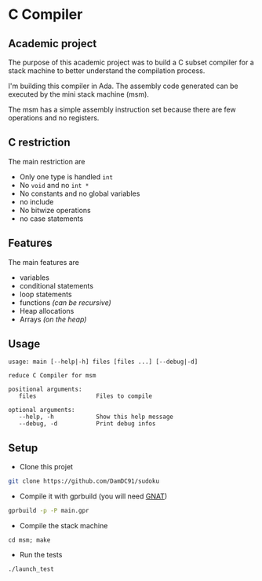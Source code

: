 # C Compiler

## Academic project

The purpose of this academic project was to build a C subset compiler for a stack machine to better understand the compilation process. 

I'm building this compiler in Ada. The assembly code generated can be executed by the mini stack machine (msm).

The msm has a simple assembly instruction set because there are few operations and no registers.


## C restriction

The main restriction are
- Only one type is handled ```int```
- No ```void``` and no ```int *```
- No constants and no global variables
- no include
- No bitwize operations
- no case statements

## Features

The main features are
- variables
- conditional statements
- loop statements
- functions *(can be recursive)*
- Heap allocations
- Arrays *(on the heap)*

## Usage
```
usage: main [--help|-h] files [files ...] [--debug|-d] 

reduce C Compiler for msm

positional arguments:
   files                 Files to compile
   
optional arguments:
   --help, -h            Show this help message
   --debug, -d           Print debug infos
```

## Setup

* Clone this projet
```bash
git clone https://github.com/DamDC91/sudoku
```
* Compile it with gprbuild (you will need [GNAT](https://www.adacore.com/download))
```bash
gprbuild -p -P main.gpr
```
* Compile the stack machine
```
cd msm; make
```
* Run the tests
```
./launch_test
```
